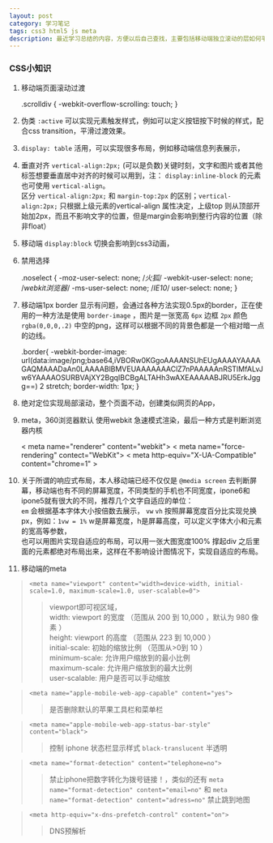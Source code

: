 ```yaml
---
layout: post
category: 学习笔记
tags: css3 html5 js meta
description: 最近学习总结的内容，方便以后自己查找，主要包括移动端独立滚动的层如何平滑滚动，交互样式，垂直布局，移动端版0.5像素的边框，meta默认webkit渲染和响应式布局的一些看法。响应式布局以后会单独在详细说明，其他的后期还会再补充。
---
```


### CSS小知识

  1. 移动端页面滚动过渡

		.scrolldiv { 
			-webkit-overflow-scrolling: touch;
		}

  2. 伪类 `:active` 可以实现元素触发样式，例如可以定义按钮按下时候的样式，配合css transition，平滑过渡效果。
  3.  `display: table` 活用，可以实现很多布局，例如移动端信息列表展示，
  4. 垂直对齐 `vertical-align:2px;` (可以是负数)关键时刻，文字和图片或者其他标签想要垂直居中对齐的时候可以用到，注： `display:inline-block` 的元素也可使用 `vertical-align`。  
  区分 `vertical-align:2px;` 和 `margin-top:2px` 的区别；`vertical-align:2px;` 只根据上级元素的vertical-align 属性决定，上级top 则从顶部开始加2px，而且不影响文字的位置，但是margin会影响到整行内容的位置（除非float）
  5. 移动端 `display:block` 切换会影响到css3动画，
  6. 禁用选择

  		.noselect {
			-moz-user-select: none; /*火狐*/
			-webkit-user-select: none; /*webkit浏览器*/
			-ms-user-select: none; /*IE10*/
			user-select: none;
		}
  
  7. 移动端1px border 显示有问题，会通过各种方法实现0.5px的border，正在使用的一种方法是使用 `border-image` ，图片是一张宽高 `6px`  边框 `2px`  颜色 `rgba(0,0,0,.2)`  中空的png，这样可以根据不同的背景色都是一个相对暗一点的边线。

		.border{
			-webkit-border-image: url(data:image/png;base64,iVBORw0KGgoAAAANSUhEUgAAAAYAAAAGAQMAAADaAn0LAAAABlBMVEUAAAAAAAClZ7nPAAAAAnRSTlMfALvJw6YAAAAOSURBVAjXY2BgqIBCBgALTAHh3wAXEAAAAABJRU5ErkJggg==) 2 stretch;
			border-width: 1px;
		}

  8. 绝对定位实现局部滚动，整个页面不动，创建类似网页的App，
  9. meta，360浏览器默认 使用webkit 急速模式渲染，最后一种方式是判断浏览器内核

  		< meta name="renderer" content="webkit">
		< meta name="force-rendering" contect="WebKit">
		< meta http-equiv="X-UA-Compatible" content="chrome=1" >

  10. 关于所谓的响应式布局，本人移动端已经不仅仅是 `@media screen` 去判断屏幕，移动端也有不同的屏幕宽度，不同类型的手机也不同宽度，ipone6和ipone5就有很大的不同，推荐几个文字自适应的单位：  
   `em` 会根据基本字体大小按倍数去展示， 
   `vw`  `vh` 按照屏幕宽度百分比实现兑换px，例如：`1vw = 1%` w是屏幕宽度，h是屏幕高度，可以定义字体大小和元素的宽高等参数，  
   也可以用图片实现自适应的布局，可以用一张大图宽度100% 撑起div 之后里面的元素都绝对布局出来，这样在不影响设计图情况下，实现自适应的布局。

  11. 移动端的meta
  
  >  `<meta name="viewport" content="width=device-width, initial-scale=1.0, maximum-scale=1.0, user-scalable=0">`    
  >> viewport即可视区域，  
  >> width: viewport 的宽度 （范围从 200 到 10,000 ，默认为 980 像素 ）  
  >> height: viewport 的高度 （范围从 223 到 10,000 ）  
  >> initial-scale: 初始的缩放比例 （范围从>0到 10 ）  
  >> minimum-scale: 允许用户缩放到的最小比例  
  >> maximum-scale: 允许用户缩放到的最大比例  
  >> user-scalable: 用户是否可以手动缩放  

  >  `<meta name="apple-mobile-web-app-capable" content="yes">`  
  >> 是否删除默认的苹果工具栏和菜单栏  
  
  >  `<meta name="apple-mobile-web-app-status-bar-style" content="black">`   
  >> 控制 iphone 状态栏显示样式  `black-translucent` 半透明  
  
  >  `<meta name="format-detection" content="telephone=no">`   
  >>  禁止iphone把数字转化为拨号链接！，类似的还有 `meta name="format-detection" content="email=no"` 和 `meta name="format-detection" content="adress=no"` 禁止跳到地图  

  >  `<meta http-equiv="x-dns-prefetch-control" content="on">`   
  >> DNS预解析  




[jekyll]: http://jekyllrb.com/ "Jekyll 官方文档"
[emacs-jekyll]: https://github.com/diasjorge/jekyll.el "Emacs Jekyll 插件"
[emacs-jekyll-better]: https://github.com/tangjiujun/emacs.d/blob/master/custom-util/jekyll.el "修改后的 Emacs Jekyll 插件"
